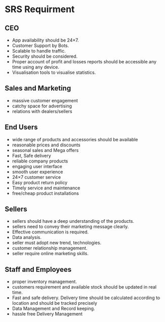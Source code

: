 # SRS Requirment

## CEO
- App availability should be 24×7.
- Customer Support by Bots.
- Scalable to handle traffic.
- Security should be considered.
- Proper account of profit and losses reports should be accessible any time using any device.
- Visualisation tools to visualise statistics.


## Sales and Marketing
- massive customer engagement
- catchy space for advertising
- relations with dealers/sellers


## End Users
- wide range of products and accessories should be available
- reasonable prices and discounts
- seasonal sales and Mega offers
- Fast, Safe delivery
- reliable company products
- engaging user interface
- smooth user experience
- 24×7 customer service
- Easy product return policy
- Timely service and maintenance
- free/cheap product installations 


## Sellers
- sellers should have a deep understanding of the products.
- sellers need to convey their marketing message clearly.
- Effective communication is required.
- Data analysis.
- seller must adopt new trend, technologies.
- customer relationship management.
- seller require online marketing skills.



## Staff and Employees
- proper inventory management.
- customers requirement and available stock should be updated in real time.
- Fast and safe delivery. Delivery time should be calculated according to location and should be tracked precisely 
- Data Management and Record keeping.
- hassle free Delivery Management


